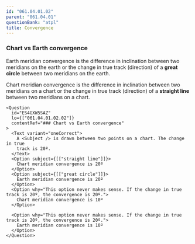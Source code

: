 ```yaml
---
id: "061.04.01.02"
parent: "061.04.01"
questionBank: "atpl"
title: Convergence
---
```


### Chart vs Earth convergence

Earth meridian convergence is the difference in inclination between two
meridians on the earth or the change in true track (direction) of a **great
circle** between two meridians on the earth.

Chart meridian convergence is the difference in inclination between two
meridians on a chart or the change in true track (direction) of a **straight
line** between two meridians on a chart.

```tsx
<Question
  id="ES4GXW5SAZ"
  lo={["061.04.01.02.02"]}
  contentRef="### Chart vs Earth convergence"
>
  <Text variant="oneCorrect">
    A <Subject /> is drawn between two points on a chart. The change in true
    track is 20º.
  </Text>
  <Option subject={[["straight line"]]}>
    Chart meridian convergence is 20º
  </Option>
  <Option subject={[["great circle"]]}>
    Earth meridian convergence is 20º
  </Option>
  <Option why="This option never makes sense. If the change in true track is 20º, the convergence is 20º.">
    Chart meridian convergence is 10º
  </Option>

  <Option why="This option never makes sense. If the change in true track is 20º, the convergence is 20º.">
    Earth meridian convergence is 10º
  </Option>
</Question>
```
